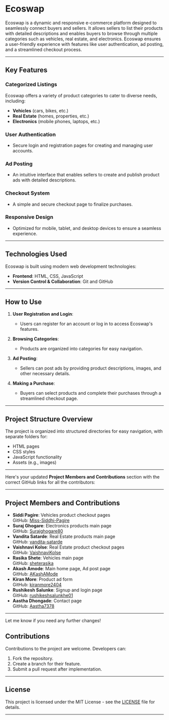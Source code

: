 

# Ecoswap

Ecoswap is a dynamic and responsive e-commerce platform designed to seamlessly connect buyers and sellers. It allows sellers to list their products with detailed descriptions and enables buyers to browse through multiple categories such as vehicles, real estate, and electronics. Ecoswap ensures a user-friendly experience with features like user authentication, ad posting, and a streamlined checkout process.

---

## Key Features

### Categorized Listings
Ecoswap offers a variety of product categories to cater to diverse needs, including:

- **Vehicles** (cars, bikes, etc.)
- **Real Estate** (homes, properties, etc.)
- **Electronics** (mobile phones, laptops, etc.)

### User Authentication
- Secure login and registration pages for creating and managing user accounts.

### Ad Posting
- An intuitive interface that enables sellers to create and publish product ads with detailed descriptions.

### Checkout System
- A simple and secure checkout page to finalize purchases.

### Responsive Design
- Optimized for mobile, tablet, and desktop devices to ensure a seamless experience.

---

## Technologies Used

Ecoswap is built using modern web development technologies:

- **Frontend**: HTML, CSS, JavaScript
- **Version Control & Collaboration**: Git and GitHub

---

## How to Use

1. **User Registration and Login**:
   - Users can register for an account or log in to access Ecoswap's features.

2. **Browsing Categories**:
   - Products are organized into categories for easy navigation.

3. **Ad Posting**:
   - Sellers can post ads by providing product descriptions, images, and other necessary details.

4. **Making a Purchase**:
   - Buyers can select products and complete their purchases through a streamlined checkout page.

---

## Project Structure Overview

The project is organized into structured directories for easy navigation, with separate folders for:

- HTML pages
- CSS styles
- JavaScript functionality
- Assets (e.g., images)

---
Here's your updated **Project Members and Contributions** section with the correct GitHub links for all the contributors:

---

## Project Members and Contributions

- **Siddi Pagire**: Vehicles product checkout pages  
  GitHub: [Miss-Siddhi-Pagire](https://github.com/Miss-Siddhi-Pagire)
- **Suraj Ghogare**: Electronics products main page  
  GitHub: [Surajghogare80](https://github.com/Surajghogare80)
- **Vandita Satarde**: Real Estate products main page  
  GitHub: [vandita-satarde](https://github.com/vandita-satarde)
- **Vaishnavi Kolse**: Real Estate product checkout pages  
  GitHub: [VaishnaviKolse](https://github.com/VaishnaviKolse)
- **Rasika Shete**: Vehicles main page  
  GitHub: [sheterasika](https://github.com/sheterasika/)
- **Akash Amode**: Main home page, Ad post page  
  GitHub: [AKashAMode](https://github.com/AKashAMode)
- **Kiran More**: Product ad form  
  GitHub: [kiranmore2404](https://github.com/kiranmore2404)
- **Rushikesh Salunke**: Signup and login page  
  GitHub: [rushikeshsalunkhe01](https://github.com/rushikeshsalunkhe01)
- **Aastha Dhongade**: Contact page  
  GitHub: [Aastha7378](https://github.com/Aastha7378)

---

Let me know if you need any further changes!
## Contributions

Contributions to the project are welcome. Developers can:

1. Fork the repository.
2. Create a branch for their feature.
3. Submit a pull request after implementation.

---

## License

This project is licensed under the MIT License - see the [LICENSE](LICENSE) file for details.

---

